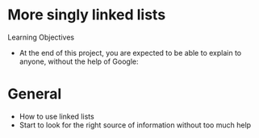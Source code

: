 # More singly linked lists
Learning Objectives
* At the end of this project, you are expected to be able to explain to anyone, without the help of Google:

# General
* How to use linked lists
* Start to look for the right source of information without too much help

